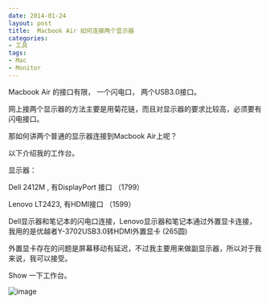 ```yaml
---
date: 2014-01-24
layout: post
title:  Macbook Air 如何连接两个显示器
categories:
- 工具
tags:
- Mac
- Monitor
---
```



Macbook Air 的接口有限， 一个闪电口， 两个USB3.0接口。

网上接两个显示器的方法主要是用菊花链，而且对显示器的要求比较高，必须要有闪电接口。

那如何讲两个普通的显示器连接到Macbook Air上呢？

以下介绍我的工作台。

显示器：

Dell 2412M , 有DisplayPort 接口 （1799）

Lenovo LT2423, 有HDMI接口 （1599）

Dell显示器和笔记本的闪电口连接，Lenovo显示器和笔记本通过外置显卡连接， 我用的是优越者Y-3702USB3.0转HDMI外置显卡 (265圆)

外置显卡存在的问题是屏幕移动有延迟，不过我主要用来做副显示器，所以对于我来说，我可以接受。

Show 一下工作台。

![image](http://ww2.sinaimg.cn/large/53f9b8dajw1ecul5pehx7j20vk0nogrc.jpg) 

